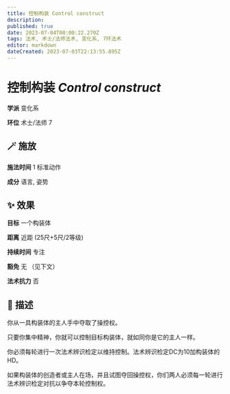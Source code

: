 ```yaml
---
title: 控制构装 Control construct
description: 
published: true
date: 2023-07-04T00:00:22.270Z
tags: 法术, 术士/法师法术, 变化系, 7环法术
editor: markdown
dateCreated: 2023-07-03T22:13:55.895Z
---
```


# **控制构装** *Control construct*

**学派** 变化系 

**环位** 术士/法师 7

## 🪄 施放

**施法时间** 1 标准动作

**成分** 语言, 姿势

## ✨ 效果 

**目标** 一个构装体 

**距离** 近距 (25尺+5尺/2等级)  

**持续时间** 专注 

**豁免** 无 （见下文）

**法术抗力** 否

## 📖 描述

你从一具构装体的主人手中夺取了操控权。

只要你集中精神，你就可以控制目标构装体，就如同你是它的主人一样。

你必须每轮进行一次法术辨识检定以维持控制。法术辨识检定DC为10加构装体的HD。

如果构装体的创造者或主人在场，并且试图夺回操控权，你们两人必须每一轮进行法术辨识检定对抗以争夺本轮控制权。
    